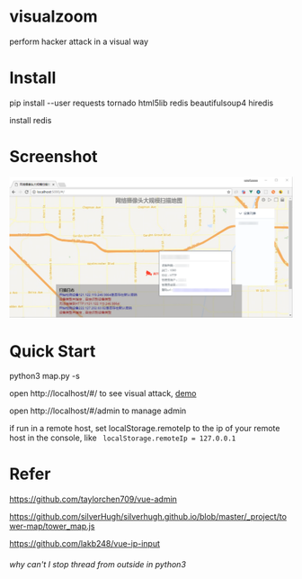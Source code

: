 # visualzoom
perform hacker attack in a visual way

# Install

pip install --user requests tornado html5lib redis beautifulsoup4 hiredis



install redis


# Screenshot

!["screenshot"](screenshot.png)


# Quick Start

python3 map.py -s



open http://localhost/#/ to see visual attack,
[demo](https://www.dropbox.com/s/aciikupk71b6kj3/demo.mp4?dl=0)


open http://localhost/#/admin to manage admin



if run in a remote host, set localStorage.remoteIp to the ip of your remote host in the console, like ` localStorage.remoteIp = 127.0.0.1`

# Refer

https://github.com/taylorchen709/vue-admin

https://github.com/silverHugh/silverhugh.github.io/blob/master/_project/tower-map/tower_map.js

https://github.com/lakb248/vue-ip-input



###### why can't I stop thread from outside in python3


